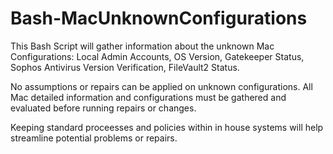 # Bash-MacUnknownConfigurations
This Bash Script will gather information about the unknown Mac Configurations: Local Admin Accounts, OS Version, Gatekeeper Status, Sophos Antivirus Version Verification, FileVault2 Status.

No assumptions or repairs can be applied on unknown configurations. All Mac detailed information and configurations must be gathered and evaluated before running repairs or changes. 

Keeping standard proceesses and policies within in house systems will help streamline potential problems or repairs.  


